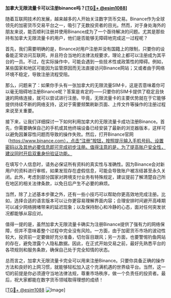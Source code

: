 **加拿大无限流量卡可以注册binance吗？[[TG💪+ @esim1088](https://t.me/s/esim1088)]**

随着互联网技术的发展，越来越多的人开始关注数字货币交易。Binance作为全球领先的加密货币交易平台之一，吸引了无数投资者的目光。然而，对于身处海外的朋友来说，能否顺利注册并使用Binance成为了一个亟待解决的问题。尤其是那些持有加拿大无限流量卡的用户，他们是否能够无障碍地完成这一过程呢？

首先，我们需要明确的是，Binance对用户注册并没有国籍上的限制，只要你的设备能正常访问互联网，并且符合当地的法律法规要求，理论上都可以注册成为其平台的一员。不过，在实际操作中，可能会遇到一些技术性或政策性的障碍。例如，某些国家和地区可能因为监管原因而无法直接访问Binance网站；又或者由于网络环境不稳定，导致注册流程受阻。

那么，问题来了：如果你手头有一张加拿大的无限流量SIM卡，这是否意味着你可以毫无阻碍地注册Binance呢？答案是肯定的——只要你的SIM卡提供了稳定且快速的网络连接，就可以尝试进行注册。毕竟，无限流量卡的主要优势就在于它能够提供持续不断的网络支持，这对于需要频繁刷新页面、上传文件等操作的注册过程来说至关重要。

接下来，让我们详细探讨一下如何利用加拿大的无限流量卡成功注册Binance。首先，你需要确保自己的手机或其他终端设备已经安装了最新的浏览器版本，这样可以避免因兼容性问题而导致的操作失败。然后，打开Binance官网（https://www.binance.com），点击“注册”按钮，按照提示输入手机号码、设置密码以及其他必要信息即可完成初步注册。值得注意的是，为了提高账户安全性，建议同时开启双重身份验证功能。

在填写个人信息时，请务必保证所有资料的真实性与准确性。因为Binance会对新用户的资料进行审核，如果发现存在虚假信息，可能会导致账户被冻结甚至永久关闭。此外，考虑到部分国家对跨境支付业务有特殊规定，建议提前了解清楚自己所在地区的相关法律条款，以免日后产生不必要的麻烦。

当然，除了上述基本步骤之外，还有一些小技巧可以帮助你更高效地完成注册。比如，选择合适的语言版本可以让你更容易理解界面内容；合理安排时间避开高峰期可以减少网络拥堵带来的延迟现象；以及保持耐心和冷静的心态，面对任何突发状况都能够从容应对。

值得一提的是，虽然加拿大无限流量卡确实为注册Binance提供了强有力的网络保障，但并不意味着整个过程中完全没有风险。一方面，由于加密货币市场的波动性较大，投资前一定要做好充分准备，切勿盲目跟风；另一方面，也要警惕钓鱼网站的存在，避免泄露个人隐私数据。因此，在正式开始交易之前，最好先熟悉平台的各项规则和服务条款，确保自己处于完全知情的状态。

总而言之，加拿大无限流量卡完全可以用来注册Binance。只要你具备正确的操作方法和良好的上网习惯，就能够轻松加入这个充满机遇的世界级平台。当然，这一切的前提是你必须遵守当地法律法规，尊重市场秩序，做一个负责任的投资者。最后，祝大家都能在数字货币领域取得理想的成绩！

[[TG💪+ @esim1088](https://t.me/s/esim1088) ![Image](https://i.postimg.cc/4NQfJmqS/Snipaste-2025-05-13-00-14-12.png)]